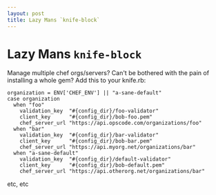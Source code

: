 ```yaml
---
layout: post
title: Lazy Mans `knife-block`
---
```

# Lazy Mans `knife-block`
Manage multiple chef orgs/servers? Can't be bothered with the pain of installing
  a whole gem?  Add this to your knife.rb:

```
organization = ENV['CHEF_ENV'] || "a-sane-default"
case organization
  when "foo"
    validation_key  "#{config_dir}/foo-validator"
    client_key      "#{config_dir}/bob-foo.pem"
    chef_server_url "https://api.opscode.com/organizations/foo"
  when "bar"
    validation_key  "#{config_dir}/bar-validator"
    client_key      "#{config_dir}/bob-bar.pem"
    chef_server_url "https://api.myorg.net/organizations/bar"
  when "a-sane-default"
    validation_key  "#{config_dir}/default-validator"
    client_key      "#{config_dir}/bob-default.pem"
    chef_server_url "https://api.otherorg.net/organizations/bar"
```
etc, etc
